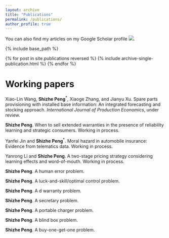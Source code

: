 ```yaml
---
layout: archive
title: "Publications"
permalink: /publications/
author_profile: true
---
```


You can also find my articles on my Google Scholar profile <a href='https://scholar.google.com/citations?user=V2KUfigAAAAJ&hl'><img src="https://img.shields.io/badge/citations%20-55-9cf?style=flat-square&logo=Google%20Scholar&labelColor=f6f6f6&color=9cf&style=flat&label=citations"></a>.

{% include base_path %}

{% for post in site.publications reversed %}
  {% include archive-single-publication.html %}
{% endfor %}

Working papers
======

Xiao-Lin Wang, <b>Shizhe Peng</b><sup>*</sup>, Xiaoge Zhang, and Jianyu Xu. Spare parts provisioning with installed base information: An integrated forecasting and stocking approach. <i>International Journal of Production Economics</i>, under review.

<b>Shizhe Peng</b>. When to sell extended warranties in the presence of reliability learning and strategic consumers. Working in process.

Yanfei Jin and <b>Shizhe Peng</b><sup>*</sup>. Moral hazard in automobile insurance: Evidence from telematics data. Working in process.

Yanrong Li and <b>Shizhe Peng</b>. A two-stage pricing strategy considering learning effects and word-of-mouth. Working in process.

<b>Shizhe Peng</b>. A human error problem.

<b>Shizhe Peng</b>. A luck-and-skill/optimal control problem.

<b>Shizhe Peng</b>. A d warranty problem.

<b>Shizhe Peng</b>. A secretary problem.

<b>Shizhe Peng</b>. A portable charger problem.

<b>Shizhe Peng</b>. A blind box problem.

<b>Shizhe Peng</b>. A buy-one-get-one problem.
